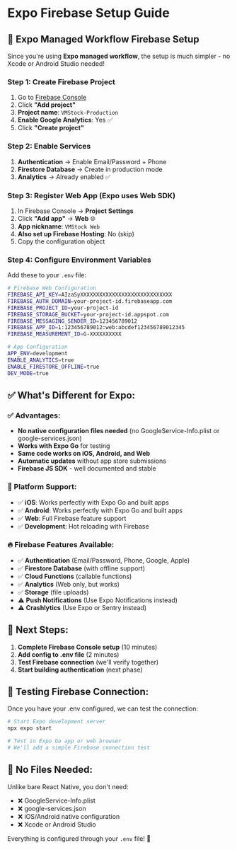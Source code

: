 # Expo Firebase Setup Guide

## 🎯 **Expo Managed Workflow Firebase Setup**

Since you're using **Expo managed workflow**, the setup is much simpler - no Xcode or Android Studio needed!

### **Step 1: Create Firebase Project**
1. Go to [Firebase Console](https://console.firebase.google.com/)
2. Click **"Add project"**
3. **Project name**: `VMStock-Production`
4. **Enable Google Analytics**: Yes ✅
5. Click **"Create project"**

### **Step 2: Enable Services**
1. **Authentication** → Enable Email/Password + Phone
2. **Firestore Database** → Create in production mode
3. **Analytics** → Already enabled ✅

### **Step 3: Register Web App (Expo uses Web SDK)**
1. In Firebase Console → **Project Settings**
2. Click **"Add app"** → **Web** 🌐
3. **App nickname**: `VMStock Web`
4. **Also set up Firebase Hosting**: No (skip)
5. Copy the configuration object

### **Step 4: Configure Environment Variables**
Add these to your `.env` file:

```bash
# Firebase Web Configuration
FIREBASE_API_KEY=AIzaSyXXXXXXXXXXXXXXXXXXXXXXXXXXXXX
FIREBASE_AUTH_DOMAIN=your-project-id.firebaseapp.com
FIREBASE_PROJECT_ID=your-project-id
FIREBASE_STORAGE_BUCKET=your-project-id.appspot.com
FIREBASE_MESSAGING_SENDER_ID=123456789012
FIREBASE_APP_ID=1:123456789012:web:abcdef123456789012345
FIREBASE_MEASUREMENT_ID=G-XXXXXXXXXX

# App Configuration
APP_ENV=development
ENABLE_ANALYTICS=true
ENABLE_FIRESTORE_OFFLINE=true
DEV_MODE=true
```

## ✅ **What's Different for Expo:**

### **✅ Advantages:**
- **No native configuration files needed** (no GoogleService-Info.plist or google-services.json)
- **Works with Expo Go** for testing
- **Same code works on iOS, Android, and Web**
- **Automatic updates** without app store submissions
- **Firebase JS SDK** - well documented and stable

### **📱 Platform Support:**
- ✅ **iOS**: Works perfectly with Expo Go and built apps
- ✅ **Android**: Works perfectly with Expo Go and built apps  
- ✅ **Web**: Full Firebase feature support
- ✅ **Development**: Hot reloading with Firebase

### **🔥 Firebase Features Available:**
- ✅ **Authentication** (Email/Password, Phone, Google, Apple)
- ✅ **Firestore Database** (with offline support)
- ✅ **Cloud Functions** (callable functions)
- ✅ **Analytics** (Web only, but works)
- ✅ **Storage** (file uploads)
- ⚠️ **Push Notifications** (Use Expo Notifications instead)
- ⚠️ **Crashlytics** (Use Expo or Sentry instead)

## 🚀 **Next Steps:**

1. **Complete Firebase Console setup** (10 minutes)
2. **Add config to .env file** (2 minutes)
3. **Test Firebase connection** (we'll verify together)
4. **Start building authentication** (next phase)

## 🧪 **Testing Firebase Connection:**

Once you have your .env configured, we can test the connection:

```bash
# Start Expo development server
npx expo start

# Test in Expo Go app or web browser
# We'll add a simple Firebase connection test
```

## 📝 **No Files Needed:**

Unlike bare React Native, you don't need:
- ❌ GoogleService-Info.plist
- ❌ google-services.json  
- ❌ iOS/Android native configuration
- ❌ Xcode or Android Studio

Everything is configured through your `.env` file! 🎉